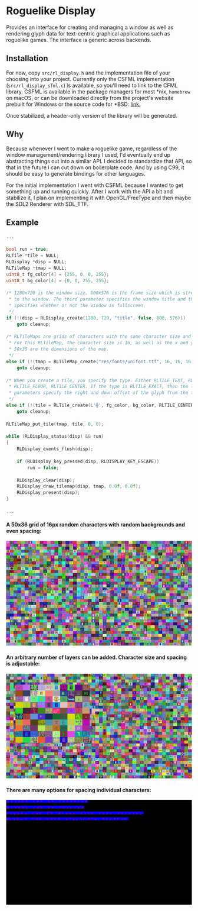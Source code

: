 # Roguelike Display

Provides an interface for creating and managing a window as well as rendering
glyph data for text-centric graphical applications such as roguelike games. The
interface is generic across backends.

## Installation

For now, copy `src/rl_display.h` and the implementation file of your choosing
into your project. Currently only the CSFML implementation
(`src/rl_display_sfml.c`) is available, so you'll need to link to the CFML
library. CSFML is available in the package managers for most \*nix, `homebrew`
on macOS, or can be downloaded directly from the project's website prebuilt for
Windows or the source code for \*BSD: [link.](https://www.sfml-dev.org/download/csfml/)

Once stabilized, a header-only version of the library will be generated.

## Why

Because whenever I went to make a roguelike game, regardless of the window
management/rendering library I used, I'd eventually end up abstracting things
out into a similar API. I decided to standardize that API, so that in the
future I can cut down on boilerplate code. And by using C99, it should be easy
to generate bindings for other languages.

For the initial implementation I went with CSFML because I wanted to get
something up and running quickly. After I work with the API a bit and
stabilize it, I plan on implementing it with OpenGL/FreeType and then maybe
the SDL2 Renderer with SDL\_TTF.

## Example

```c
...

bool run = true;
RLTile *tile = NULL;
RLDisplay *disp = NULL;
RLTileMap *tmap = NULL;
uint8_t fg_color[4] = {255, 0, 0, 255};
uint8_t bg_color[4] = {0, 0, 255, 255};

/* 1280x720 is the window size, 800x576 is the frame size which is stretched
 * to the window. The third parameter specifies the window title and the fourth
 * specifies whether or not the window is fullscreen.
 */
if (!(disp = RLDisplay_create(1280, 720, "title", false, 800, 576)))
    goto cleanup;

/* RLTileMaps are grids of characters with the same character size and spacing.
 * For this RLTileMap, the character size is 16, as well as the x and y spacing.
 * 50x36 are the dimensions of the map.
 */
else if (!(tmap = RLTileMap_create("res/fonts/unifont.ttf", 16, 16, 16, 50, 36)))
    goto cleanup;

/* When you create a tile, you specify the type. Either RLTILE_TEXT, RLTILE_EXACT,
 * RLTILE_FLOOR, RLTILE_CENTER. If the type is RLTILE_EXACT, then the last two
 * parameters specify the right and down offset of the glyph from the top-left.
 */
else if (!(tile = RLTile_create(L'╬', fg_color, bg_color, RLTILE_CENTER, 0.0f, 0.0f)))
    goto cleanup;

RLTileMap_put_tile(tmap, tile, 0, 0);

while (RLDisplay_status(disp) && run)
{
    RLDisplay_events_flush(disp);

    if (RLDisplay_key_pressed(disp, RLDISPLAY_KEY_ESCAPE))
        run = false;

    RLDisplay_clear(disp);
    RLDisplay_draw_tilemap(disp, tmap, 0.0f, 0.0f);
    RLDisplay_present(disp);
}

...
```

#### A 50x36 grid of 16px random characters with random backgrounds and even spacing:
![example output](res/images/example0.png?raw=true)

#### An arbitrary number of layers can be added. Character size and spacing is adjustable:
![example output](res/images/example1.png?raw=true)

#### There are many options for spacing individual characters:
![example output](res/images/example2.png?raw=true)
